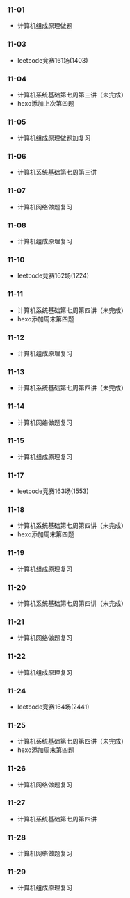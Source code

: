 ### 11-01
* 计算机组成原理做题
### 11-03
* leetcode竞赛161场(1403)
### 11-04
* 计算机系统基础第七周第三讲（未完成）
* hexo添加上次第四题
### 11-05
* 计算机组成原理做题加复习
### 11-06
* 计算机系统基础第七周第三讲
### 11-07
* 计算机网络做题复习
### 11-08
* 计算机组成原理复习
### 11-10
* leetcode竞赛162场(1224)
### 11-11
* 计算机系统基础第七周第四讲（未完成）
* hexo添加周末第四题
### 11-12
* 计算机组成原理复习
### 11-13
* 计算机系统基础第七周第四讲（未完成）
### 11-14
* 计算机网络做题复习
### 11-15
* 计算机组成原理复习
### 11-17
* leetcode竞赛163场(1553)
### 11-18
* 计算机系统基础第七周第四讲（未完成）
* hexo添加周末第四题
### 11-19
* 计算机组成原理复习
### 11-20
* 计算机系统基础第七周第四讲（未完成）
### 11-21
* 计算机网络做题复习
### 11-22
* 计算机组成原理复习
### 11-24
* leetcode竞赛164场(2441)
### 11-25
* 计算机系统基础第七周第四讲（未完成）
* hexo添加周末第四题
### 11-26
* 计算机网络做题复习
### 11-27
* 计算机系统基础第七周第四讲
### 11-28
* 计算机网络做题复习
### 11-29
* 计算机组成原理复习